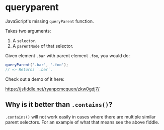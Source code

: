 # queryparent
JavaScript's missing `queryParent` function.

Takes two arguments:

1. A `selector`.
2. A `parentNode` of that selector.

Given element `.bar` with parent element `.foo`, you would do:

```javascript
queryParent('.bar', '.foo');
// => Returns `.bar`.
```

Check out a demo of it here:

https://jsfiddle.net/ryanpcmcquen/zkw0gdj7/

## Why is it better than `.contains()`?

`.contains()` will not work easily in cases where there are multiple similar parent selectors.
For an example of what that means see the above fiddle.
